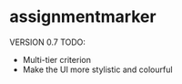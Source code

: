 # assignmentmarker

VERSION 0.7
TODO: 
- Multi-tier criterion
- Make the UI more stylistic and colourful
